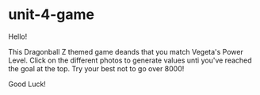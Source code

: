 # unit-4-game

Hello! 

This Dragonball Z themed game deands that you match Vegeta's Power Level. Click on the different photos to generate values unti you've reached the goal at the top. Try your best not to go over 8000! 

Good Luck!
